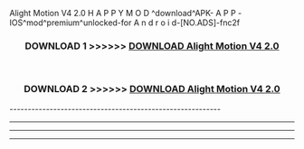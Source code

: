  Alight Motion V4 2.0  H A P P Y M O D ^download^APK- A P P -IOS^mod^premium^unlocked-for A n d r o i d-[NO.ADS]-fnc2f



<div align="center">

<h3>DOWNLOAD 1 >>>>>> <a href="https://en-mod.web.app/?en= Alight Motion V4 2.0 ">DOWNLOAD Alight Motion V4 2.0  </a></h3><br>

<h3>DOWNLOAD 2 >>>>>> <a href="https://en-mod.web.app/?en= Alight Motion V4 2.0 ">DOWNLOAD Alight Motion V4 2.0  </a></h3>

</div>
----------------------------------------------------------

----------------------------------------------------------

----------------------------------------------------------

----------------------------------------------------------



